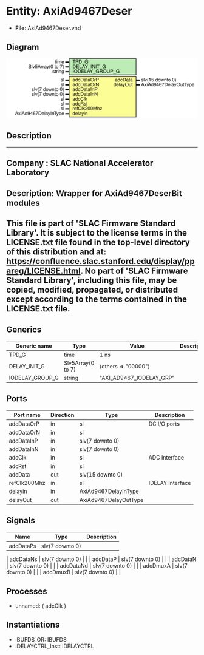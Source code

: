 # Entity: AxiAd9467Deser

- **File**: AxiAd9467Deser.vhd
## Diagram

![Diagram](AxiAd9467Deser.svg "Diagram")
## Description

-----------------------------------------------------------------------------
 Company    : SLAC National Accelerator Laboratory
-----------------------------------------------------------------------------
 Description: Wrapper for AxiAd9467DeserBit modules
-----------------------------------------------------------------------------
 This file is part of 'SLAC Firmware Standard Library'.
 It is subject to the license terms in the LICENSE.txt file found in the
 top-level directory of this distribution and at:
    https://confluence.slac.stanford.edu/display/ppareg/LICENSE.html.
 No part of 'SLAC Firmware Standard Library', including this file,
 may be copied, modified, propagated, or distributed except according to
 the terms contained in the LICENSE.txt file.
-----------------------------------------------------------------------------
## Generics

| Generic name    | Type              | Value                    | Description |
| --------------- | ----------------- | ------------------------ | ----------- |
| TPD_G           | time              | 1 ns                     |             |
| DELAY_INIT_G    | Slv5Array(0 to 7) | (others => "00000")      |             |
| IODELAY_GROUP_G | string            | "AXI_AD9467_IODELAY_GRP" |             |
## Ports

| Port name    | Direction | Type                  | Description      |
| ------------ | --------- | --------------------- | ---------------- |
| adcDataOrP   | in        | sl                    | DC I/O ports     |
| adcDataOrN   | in        | sl                    |                  |
| adcDataInP   | in        | slv(7 downto 0)       |                  |
| adcDataInN   | in        | slv(7 downto 0)       |                  |
| adcClk       | in        | sl                    | ADC Interface    |
| adcRst       | in        | sl                    |                  |
| adcData      | out       | slv(15 downto 0)      |                  |
| refClk200Mhz | in        | sl                    | IDELAY Interface |
| delayin      | in        | AxiAd9467DelayInType  |                  |
| delayOut     | out       | AxiAd9467DelayOutType |                  |
## Signals

| Name             | Type            | Description |
| ---------------- | --------------- | ----------- |
| adcDataPs        | slv(7 downto 0) |             |
| 
      adcDataNs | slv(7 downto 0) |             |
| 
      adcDataP  | slv(7 downto 0) |             |
| 
      adcDataN  | slv(7 downto 0) |             |
| 
      adcDataNd | slv(7 downto 0) |             |
| 
      adcDmuxA  | slv(7 downto 0) |             |
| 
      adcDmuxB  | slv(7 downto 0) |             |
## Processes
- unnamed: ( adcClk )
## Instantiations

- IBUFDS_OR: IBUFDS
- IDELAYCTRL_Inst: IDELAYCTRL
